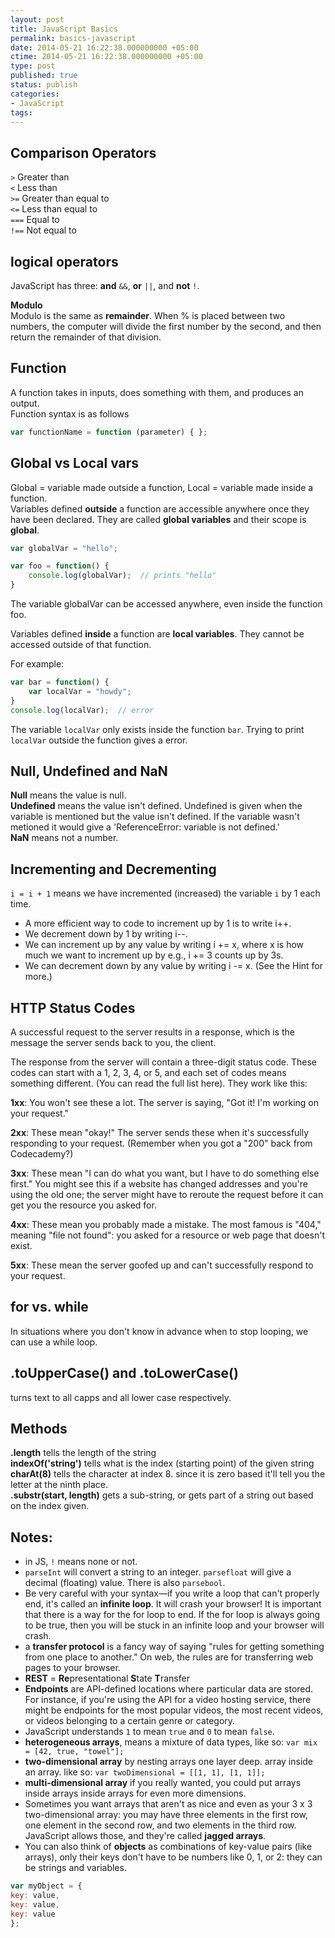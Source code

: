 ```yaml
---
layout: post
title: JavaScript Basics
permalink: basics-javascript
date: 2014-05-21 16:22:38.000000000 +05:00
ctime: 2014-05-21 16:22:38.000000000 +05:00
type: post
published: true
status: publish
categories:
- JavaScript
tags:
---
```


## Comparison Operators


`>` Greater than  
`<` Less than  
`>=` Greater than equal to  
`<=` Less than equal to  
`===` Equal to  
`!==` Not equal to

## logical operators

JavaScript has three: **and** `&&`, **or** `||`, and **not** `!`.

**Modulo**  
Modulo is the same as **remainder**. When % is placed between two numbers, the computer will divide the first number by the second, and then return the remainder of that division.

## Function

A function takes in inputs, does something with them, and produces an output.  
Function syntax is as follows  

```javascript
var functionName = function (parameter) { };
```

## Global vs Local vars

Global = variable made outside a function, Local = variable made inside a function.  
Variables defined **outside** a function are accessible anywhere once they have been declared. They are called **global variables** and their scope is **global**.

```javascript
var globalVar = "hello";

var foo = function() {
    console.log(globalVar);  // prints "hello"
}
```
The variable globalVar can be accessed anywhere, even inside the function foo.

Variables defined **inside** a function are **local variables**. They cannot be accessed outside of that function.

For example:  

```javascript
var bar = function() {  
    var localVar = "howdy";  
}  
console.log(localVar);  // error
```

The variable `localVar` only exists inside the function `bar`. Trying to print `localVar` outside the function gives a error.

## Null, Undefined and NaN

**Null** means the value is null.  
**Undefined** means the value isn't defined. Undefined is given when the variable is mentioned but the value isn't defined. If the variable wasn't metioned it would give a 'ReferenceError: variable is not defined.'  
**NaN** means not a number.

## Incrementing and Decrementing

`i = i + 1` means we have incremented (increased) the variable `i` by 1 each time. 

- A more efficient way to code to increment up by 1 is to write i++.  
- We decrement down by 1 by writing i--.  
- We can increment up by any value by writing i += x, where x is how much we want to increment up by e.g., i += 3 counts up by 3s.  
- We can decrement down by any value by writing i -= x. (See the Hint for more.)

## HTTP Status Codes

A successful request to the server results in a response, which is the message the server sends back to you, the client.

The response from the server will contain a three-digit status code. These codes can start with a 1, 2, 3, 4, or 5, and each set of codes means something different. (You can read the full list here). They work like this:

**1xx**: You won't see these a lot. The server is saying, "Got it! I'm working on your request."

**2xx**: These mean "okay!" The server sends these when it's successfully responding to your request. (Remember when you got a "200" back from Codecademy?)

**3xx**: These mean "I can do what you want, but I have to do something else first." You might see this if a website has changed addresses and you're using the old one; the server might have to reroute the request before it can get you the resource you asked for.

**4xx**: These mean you probably made a mistake. The most famous is "404," meaning "file not found": you asked for a resource or web page that doesn't exist.

**5xx**: These mean the server goofed up and can't successfully respond to your request.

## for vs. while

In situations where you don't know in advance when to stop looping, we can use a while loop.

## .toUpperCase() and .toLowerCase()

turns text to all capps and all lower case respectively.

## Methods

**.length** tells the length of the string  
**indexOf('string')** tells what is the index (starting point) of the given string  
**charAt(8)** tells the character at index 8. since it is zero based it'll tell you the letter at the ninth place.  
**.substr(start, length)** gets a sub-string, or gets part of a string out based on the index given.

## Notes:

- in JS, `!` means none or not.
- `parseInt` will convert a string to an integer. `parsefloat` will give a decimal (floating) value. There is also `parsebool`.
- Be very careful with your syntax—if you write a loop that can't properly end, it's called an **infinite loop**. It will crash your browser! It is important that there is a way for the for loop to end. If the for loop is always going to be true, then you will be stuck in an infinite loop and your browser will crash.
- a **transfer protocol** is a fancy way of saying "rules for getting something from one place to another." On web, the rules are for transferring web pages to your browser.
- **REST** = **Re**presentational **S**tate **T**ransfer
- **Endpoints** are API-defined locations where particular data are stored. For instance, if you're using the API for a video hosting service, there might be endpoints for the most popular videos, the most recent videos, or videos belonging to a certain genre or category.
- JavaScript understands `1` to mean `true` and `0` to mean `false`.
- **heterogeneous arrays**, means a mixture of data types, like so: `var mix = [42, true, "towel"];`
- **two-dimensional array** by nesting arrays one layer deep. array inside an array. like so: `var twoDimensional = [[1, 1], [1, 1]];`
- **multi-dimensional array** if you really wanted, you could put arrays inside arrays inside arrays for even more dimensions.
- Sometimes you want arrays that aren't as nice and even as your 3 x 3 two-dimensional array: you may have three elements in the first row, one element in the second row, and two elements in the third row. JavaScript allows those, and they're called **jagged arrays**.
- You can also think of **objects** as combinations of key-value pairs (like arrays), only their keys don't have to be numbers like 0, 1, or 2: they can be strings and variables.

```javascript
var myObject = {  
key: value,  
key: value,  
key: value  
};
```
